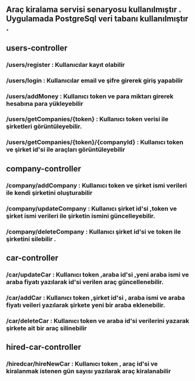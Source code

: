 ## Araç kiralama servisi senaryosu kullanılmıştır  . Uygulamada PostgreSql veri tabanı kullanılmıştır .

## users-controller
### /users/register  : Kullanıcılar kayıt olabilir
### /users/login : Kullanıcılar email ve şifre girerek giriş yapabilir
### /users/addMoney : Kullanıcı token ve para miktarı girerek hesabına para yükleyebilir
### /users/getCompanies/{token} : Kullanıcı token verisi ile şirketleri görüntüleyebilir.
### /users/getCompanies/{token}/{companyId} : Kullanıcı token ve şirket id'si ile araçları görüntüleyebilir

## company-controller
### /company/addCompany : Kullanıcı token ve şirket ismi verileri ile kendi şirketini oluşturabilir
### /company/updateCompany : Kullanıcı şirket id'si ,token ve şirket ismi verileri ile şirketin ismini güncelleyebilir.
### /company/deleteCompany : Kullanıcı şirket id'si ve token ile şirketini silebilir .

## car-controller
### /car/updateCar : Kullanıcı token ,araba id'si ,yeni araba ismi ve araba fiyatı yazılarak id'si verilen araç güncellenebilir.
### /car/addCar : Kullanıcı token ,şirket id'si , araba ismi ve araba fiyatı veileri yazılarak şirkete yeni bir araba eklenebilir.
### /car/deleteCar : Kullanıcı token ve araba id'si verilerini yazarak şirkete ait bir araç silinebilir

## hired-car-controller
### /hiredcar/hireNewCar : Kullanıcı token , araç id'si ve kiralanmak istenen gün sayısı yazılarak araç kiralanabilir
